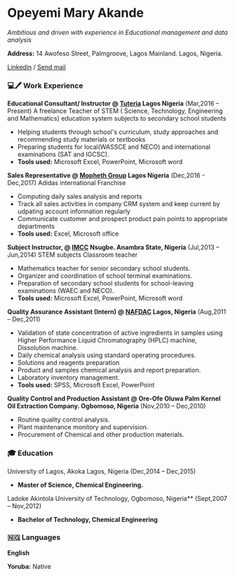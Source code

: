 # Opeyemi Mary Akande

*Ambitious and driven with experience in Educational management and data analysis*

**Address:**
14 Awofeso Street, Palmgroove, Lagos Mainland. Lagos, Nigeria.

[Linkedin](https://www.linkedin.com/in/opeyemiakande) / <a href="mailto:akande.om@gmail.com">Send mail</a>

### 💻🖊️ Work Experience

**Educational Consultant/ Instructor @ [Tuteria](https://www.tuteria.com/s/hometutors?gclid=CjwKCAiAgJWABhArEiwAmNVTB8GHjyxN3Vcb46zSGUd0EZ5m4H3Olwt-D9vKG5DKUmIBxjichlrxYhoCPEwQAvD_BwE) Lagos Nigeria** (Mar,2016 – Present)
A freelance Teacher of STEM ( Science, Technology, Engineering and 
Mathematics) education system subjects to secondary school students
- Helping students through school's curriculum, study approaches and recommending study materials or textbooks
- Preparing students for local(WASSCE and NECO) and international examinations (SAT and IGCSC).
- **Tools used:** Microsoft Excel, PowerPoint, Microsoft word


**Sales Representative @ [Mopheth Group](http://www.mophethgroup.com/) Lagos Nigeria** (Dec,2016 - Dec,2017) Adidas international Franchise 
- Computing daily sales analysis and reports
- Track all sales activities in company CRM system and keep current by udpating account information regularly
- Communicate customer and prospect product pain points to appropriate departments
- **Tools used:** Excel, Microsoft office

**Subject Instructor, @ [IMCC](https://www.nappsng.org/schools/13693/) Nsugbe. Anambra State, Nigeria** (Jul,2013 – Jun,2014) STEM subjects Classroom teacher
- Mathematics teacher for senior secondary school students.
- Organizer and coordination of school terminal examinations.
- Preparation of secondary school students for school-leaving examinations (WAEC and 
NECO).
- **Tools used:** Microsoft Excel, PowerPoint, Microsoft word

**Quality Assurance Assistant (Intern) @ [NAFDAC](https://www.nafdac.gov.ng/) Lagos, Nigeria** (Aug,2011 – Dec,2011)
- Validation of state concentration of active ingredients in samples using Higher Performance Liquid Chromatography (HPLC) machine, Dissolution machine.
- Daily chemical analysis using standard operating procedures.
- Solutions and reagents preparation
- Product and samples chemical analysis and report preparation.
- Laboratory inventory management.
- **Tools used:** SPSS, Microsoft Excel, PowerPoint

**Quality Control and Production Assistant @ Ore-Ofe Oluwa Palm Kernel Oil Extraction Company. Ogbomoso, Nigeria** (Nov,2010 – Dec,2010)
- Routine quality control analysis.
- Plant maintenance monitory and supervision.
- Procurement of Chemical and other production materials.

### 🎓 Education

University of Lagos, Akoka Lagos, Nigeria (Dec,2014 – Dec,2015)

- **Master of Science, Chemical Engineering.**

Ladoke Akintola University of Technology, Ogbomoso, Nigeria** (Sept,2007 – Nov,2012)

- **Bachelor of Technology, Chemical Engineering**

### 🇳🇬 Languages

**English**

**Yoruba:** Native
